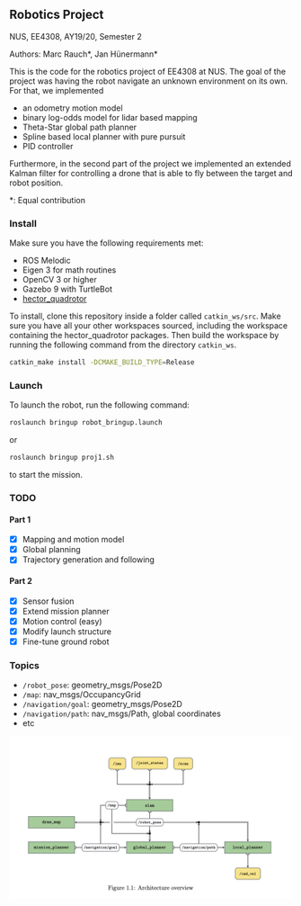 ## Robotics Project
NUS, EE4308, AY19/20, Semester 2

Authors: Marc Rauch\*, Jan Hünermann\*

This is the code for the robotics project of EE4308 at NUS. The goal of the project was
having the robot navigate an unknown environment on its own. For that, we implemented

- an odometry motion model
- binary log-odds model for lidar based mapping
- Theta-Star global path planner
- Spline based local planner with pure pursuit
- PID controller

Furthermore, in the second part of the project we implemented an extended Kalman filter for controlling a drone that is
able to fly between the target and robot position.

\*: Equal contribution

### Install
Make sure you have the following requirements met:
- ROS Melodic
- Eigen 3 for math routines
- OpenCV 3 or higher
- Gazebo 9 with TurtleBot
- [hector_quadrotor](https://github.com/tu-darmstadt-ros-pkg/hector_quadrotor)

To install, clone this repository inside a folder called `catkin_ws/src`. Make sure you have all your other workspaces sourced, including the workspace containing the hector_quadrotor packages. Then build the workspace by running the following command from the directory `catkin_ws`.
```bash
catkin_make install -DCMAKE_BUILD_TYPE=Release
```

### Launch
To launch the robot, run the following command:
```bash
roslaunch bringup robot_bringup.launch
```
or
```bash
roslaunch bringup proj1.sh
```
to start the mission.

### TODO
#### Part 1
- [x] Mapping and motion model
- [x] Global planning
- [x] Trajectory generation and following

#### Part 2
- [x] Sensor fusion
- [x] Extend mission planner
- [x] Motion control (easy)
- [x] Modify launch structure
- [x] Fine-tune ground robot

### Topics
- `/robot_pose`: geometry\_msgs/Pose2D
- `/map`: nav\_msgs/OccupancyGrid
- `/navigation/goal`: geometry\_msgs/Pose2D
- `/navigation/path`: nav\_msgs/Path, global coordinates
- etc

<img src="architecture.png" alt="Architecture overview" width="660px" />
